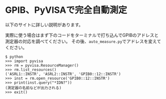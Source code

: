 # GPIB、PyVISAで完全自動測定

以下のサイトに詳しい説明があります。


実際に使う場合はまず下のコードをターミナルで打ち込んでGPIBのアドレスと測定器の対応を調べてください。
その後、`auto_measure.py`でアドレスを変えてください。

~~~
$ python
>>> import pyvisa
>>> rm = pyvisa.ResourceManager()
>>> rm.list_resources()
('ASRL1::INSTR', 'ASRL2::INSTR', 'GPIB0::12::INSTR')
>>> inst = rm.open_resource('GPIB0::12::INSTR')
>>> print(inst.query("*IDN?"))
(測定器の名前などが出力される)
>>> exit()
~~~
